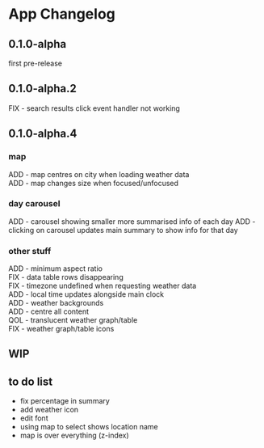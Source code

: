 # App Changelog

## 0.1.0-alpha

first pre-release

## 0.1.0-alpha.2

FIX - search results click event handler not working

## 0.1.0-alpha.4

### map

ADD - map centres on city when loading weather data </br>
ADD - map changes size when focused/unfocused </br>

### day carousel

ADD - carousel showing smaller more summarised info of each day
ADD - clicking on carousel updates main summary to show info for that day

### other stuff

ADD - minimum aspect ratio </br>
FIX - data table rows disappearing</br>
FIX - timezone undefined when requesting weather data </br>
ADD - local time updates alongside main clock</br>
ADD - weather backgrounds </br>
ADD - centre all content</br>
QOL - translucent weather graph/table</br>
FIX - weather graph/table icons</br>

## WIP

## to do list

- fix percentage in summary 
- add weather icon 
- edit font 
- using map to select shows location name
- map is over everything (z-index)
